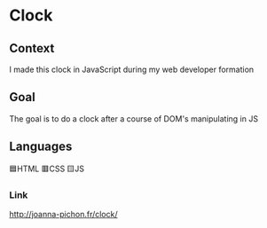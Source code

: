 # Clock

## Context
I made this clock in JavaScript during my web developer formation 

## Goal
The goal is to do a clock after a course of DOM's manipulating in JS

## Languages
🟦HTML 🟥CSS 🟨JS

### Link
http://joanna-pichon.fr/clock/
